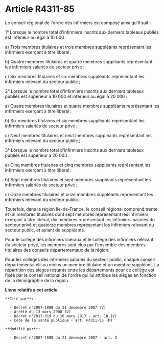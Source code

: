 # Article R4311-85

Le conseil régional de l'ordre des infirmiers est composé ainsi qu'il suit : 

1° Lorsque le nombre total d'infirmiers inscrits aux derniers tableaux publiés est inférieur ou égal à 10 000 : 

a) Trois membres titulaires et trois membres suppléants représentant les infirmiers exerçant à titre libéral ; 

b) Quatre membres titulaires et quatre membres suppléants représentant les infirmiers salariés du secteur privé ; 

c) Six membres titulaires et six membres suppléants représentant les infirmiers relevant du secteur public ; 

2° Lorsque le nombre total d'infirmiers inscrits aux derniers tableaux publiés est supérieur à 10 000 et inférieur ou égal à
20 000 : 

a) Quatre membres titulaires et quatre membres suppléants représentant les infirmiers exerçant à titre libéral ; 

b) Six membres titulaires et six membres suppléants représentant les infirmiers salariés du secteur privé ; 

c) Neuf membres titulaires et neuf membres suppléants représentant les infirmiers relevant du secteur public ; 

3° Lorsque le nombre total d'infirmiers inscrits aux derniers tableaux publiés est supérieur à 20 000 : 

a) Cinq membres titulaires et cinq membres suppléants représentant les infirmiers exerçant à titre libéral ; 

b) Sept membres titulaires et sept membres suppléants représentant les infirmiers salariés du secteur privé ; 

c) Onze membres titulaires et onze membres suppléants représentant les infirmiers relevant du secteur public. 

Toutefois, dans la région Ile-de-France, le conseil régional comprend trente et un membres titulaires dont sept membres
représentant les infirmiers exerçant à titre libéral, dix membres représentant les infirmiers salariés du secteur privé et
quatorze membres représentant les infirmiers relevant du secteur public, et autant de suppléants.

Pour le collège des infirmiers libéraux et le collège des infirmiers relevant du secteur privé, les membres sont élus par
l'ensemble des membres titulaires des conseils départementaux de la région. 

Pour les collèges des infirmiers salariés du secteur public, chaque conseil départemental élit au moins un membre titulaire
et un membre suppléant. La répartition des sièges restants entre les départements pour ce collège est fixée par le conseil
national de l'ordre qui lui attribue les sièges en fonction de la démographie de la région.

**Liens relatifs à cet article**

	**Cité par**:

	  - Décret n°2007-1808 du 21 décembre 2007 (V)
	  - Arrêté du 13 mars 2008 (V)
	  - Décret n°2017-319 du 10 mars 2017 - art. 10 (V)
	  - Code de la santé publique - art. R4311-55 (M)

	**Modifié par**:

	  - Décret n°2007-1808 du 21 décembre 2007 - art. 2
